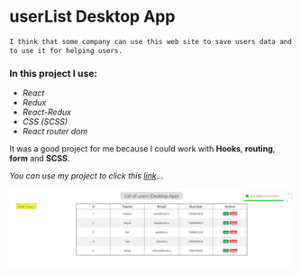 # userList Desktop App

```
I think that some company can use this web site to save users data and to use it for helping users.
```

### In this project I use:
* *React*
* *Redux*
* *React-Redux*
* *CSS (SCSS)*
* *React router dom* 

It was a good project for me because I could work with **Hooks**, **routing**, **form** and **SCSS**.

*You can use my project to click this [link](https://olegmorshel.github.io/)*...




![image](https://github.com/OlegMorshel/userList/blob/master/src/img/userList.png)
